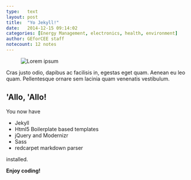 ```yaml
---
type:	text
layout: post
title:  "Yo Jekyll!"
date:	2014-12-15 09:14:02
categories: [Energy Management, electronics, health, environment]
author:	GEforCEE staff
notecount: 12 notes
---
```

<figure><img src="http://lorempixel.com/640/768/technics" alt="Lorem ipsum"></figure>

Cras justo odio, dapibus ac facilisis in, egestas eget quam. Aenean eu leo quam. Pellentesque ornare sem lacinia quam venenatis vestibulum.

<!--more-->

## 'Allo, 'Allo!

You now have

- Jekyll
- Html5 Boilerplate based templates
- jQuery and Modernizr
- Sass
- redcarpet markdown parser

installed.

**Enjoy coding!**
